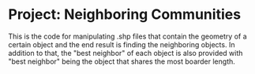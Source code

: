 # Project: Neighboring Communities

This is the code for manipulating .shp files that contain the geometry of a certain object and the end result is finding the neighboring objects. In addition to that, the "best neighbor" of each object is also provided with "best neighbor" being the object that shares the most boarder length.
